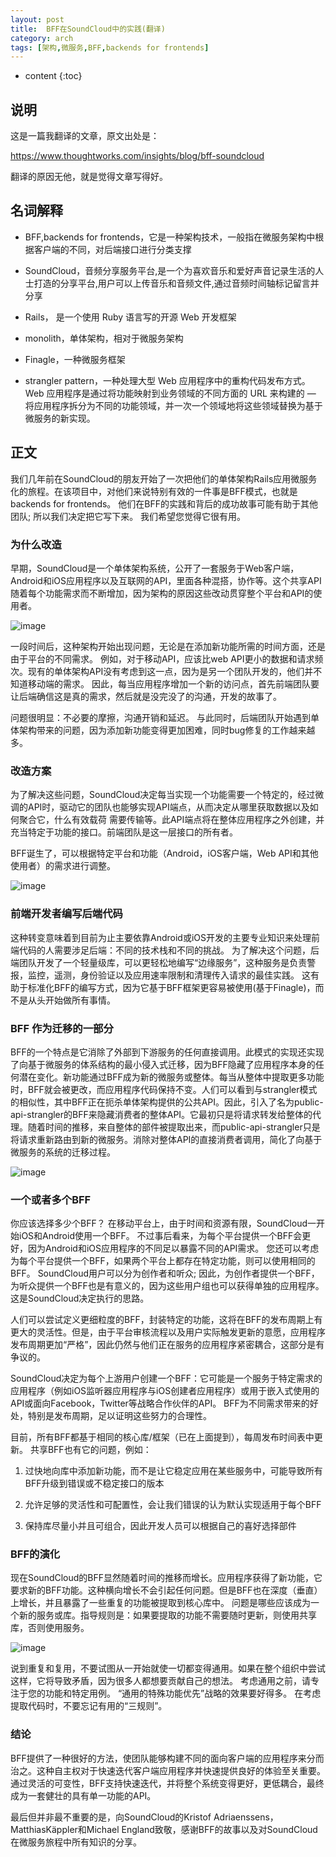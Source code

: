 ```yaml
---
layout: post
title:  BFF在SoundCloud中的实践(翻译)
category: arch
tags: [架构,微服务,BFF,backends for frontends]
---
```


* content
{:toc}

## 说明

这是一篇我翻译的文章，原文出处是：

https://www.thoughtworks.com/insights/blog/bff-soundcloud

翻译的原因无他，就是觉得文章写得好。


## 名词解释

* BFF,backends for frontends，它是一种架构技术，一般指在微服务架构中根据客户端的不同，对后端接口进行分类支撑

* SoundCloud，音频分享服务平台,是一个为喜欢音乐和爱好声音记录生活的人士打造的分享平台,用户可以上传音乐和音频文件,通过音频时间轴标记留言并分享

* Rails， 是一个使用 Ruby 语言写的开源 Web 开发框架

* monolith，单体架构，相对于微服务架构

* Finagle，一种微服务框架

* strangler pattern，一种处理大型 Web 应用程序中的重构代码发布方式。Web 应用程序是通过将功能映射到业务领域的不同方面的 URL 来构建的 — 将应用程序拆分为不同的功能领域，并一次一个领域地将这些领域替换为基于微服务的新实现。

## 正文

我们几年前在SoundCloud的朋友开始了一次把他们的单体架构Rails应用微服务化的旅程。在该项目中，对他们来说特别有效的一件事是BFF模式，也就是backends for frontends。 他们在BFF的实践和背后的成功故事可能有助于其他团队; 所以我们决定把它写下来。 我们希望您觉得它很有用。

### 为什么改造

早期，SoundCloud是一个单体架构系统，公开了一套服务于Web客户端，Android和iOS应用程序以及互联网的API，里面各种混搭，协作等。这个共享API随着每个功能需求而不断增加，因为架构的原因这些改动贯穿整个平台和API的使用者。

![image](https://insights-images.thoughtworks.com/BFF_18ab348d8f5e013b45101cd9ee27b01d.png)

一段时间后，这种架构开始出现问题，无论是在添加新功能所需的时间方面，还是由于平台的不同需求。 例如，对于移动API，应该比web API更小的数据和请求频次。现有的单体架构API没有考虑到这一点，因为是另一个团队开发的，他们并不知道移动端的需求。 因此，每当应用程序增加一个新的访问点，首先前端团队要让后端确信这是真的需求，然后就是没完没了的沟通，开发的故事了。

问题很明显：不必要的摩擦，沟通开销和延迟。 与此同时，后端团队开始遇到单体架构带来的问题，因为添加新功能变得更加困难，同时bug修复的工作越来越多。

### 改造方案

为了解决这些问题，SoundCloud决定每当实现一个功能需要一个特定的，经过微调的API时，驱动它的团队也能够实现API端点，从而决定从哪里获取数据以及如何聚合它，什么有效载荷 需要传输等。此API端点将在整体应用程序之外创建，并充当特定于功能的接口。前端团队是这一层接口的所有者。

BFF诞生了，可以根据特定平台和功能（Android，iOS客户端，Web API和其他使用者）的需求进行调整。

![image](https://insights-images.thoughtworks.com/BFF2_dda55fa4bab3599a8ff3911808b43bd3.png)

### 前端开发者编写后端代码

这种转变意味着到目前为止主要依靠Android或iOS开发的主要专业知识来处理前端代码的人需要涉足后端：不同的技术栈和不同的挑战。 为了解决这个问题，后端团队开发了一个轻量级库，可以更轻松地编写“边缘服务”，这种服务是负责警报，监控，遥测，身份验证以及应用速率限制和清理传入请求的最佳实践。 这有助于标准化BFF的编写方式，因为它基于BFF框架更容易被使用(基于Finagle)，而不是从头开始做所有事情。

### BFF 作为迁移的一部分

BFF的一个特点是它消除了外部到下游服务的任何直接调用。此模式的实现还实现了向基于微服务的体系结构的最小侵入式迁移，因为BFF隐藏了应用程序本身的任何潜在变化。新功能通过BFF成为新的微服务或整体。每当从整体中提取更多功能时，BFF就会被更改，而应用程序代码保持不变。人们可以看到与strangler模式的相似性，其中BFF正在扼杀单体架构提供的公共API。因此，引入了名为public-api-strangler的BFF来隐藏消费者的整体API。它最初只是将请求转发给整体的代理。随着时间的推移，来自整体的部件被提取出来，而public-api-strangler只是将请求重新路由到新的微服务。消除对整体API的直接消费者调用，简化了向基于微服务的系统的迁移过程。


![image](https://insights-images.thoughtworks.com/One_or_more_BFFs_cf35965f5b900ae6d357e8a0a3ae7588.png)

### 一个或者多个BFF

你应该选择多少个BFF？ 在移动平台上，由于时间和资源有限，SoundCloud一开始iOS和Android使用一个BFF。 不过事后看来，为每个平台提供一个BFF会更好，因为Android和iOS应用程序的不同足以暴露不同的API需求。 您还可以考虑为每个平台提供一个BFF，如果两个平台上都存在特定功能，则可以使用相同的BFF。 SoundCloud用户可以分为创作者和听众; 因此，为创作者提供一个BFF，为听众提供一个BFF也是有意义的，因为这些用户组也可以获得单独的应用程序。 这是SoundCloud决定执行的思路。

人们可以尝试定义更细粒度的BFF，封装特定的功能，这将在BFF的发布周期上有更大的灵活性。但是，由于平台审核流程以及用户实际触发更新的意愿，应用程序发布周期更加“严格”，因此仍然与他们正在服务的应用程序紧密耦合，这部分是有争议的。

SoundCloud决定为每个上游用户创建一个BFF：它可能是一个服务于特定需求的应用程序（例如iOS监听器应用程序与iOS创建者应用程序）或用于嵌入式使用的API或面向Facebook，Twitter等战略合作伙伴的API。 BFF为不同需求带来的好处，特别是发布周期，足以证明这些努力的合理性。

目前，所有BFF都基于相同的核心库/框架（已在上面提到），每周发布时间表中更新。 共享BFF也有它的问题，例如：

1. 过快地向库中添加新功能，而不是让它稳定应用在某些服务中，可能导致所有BFF升级到错误或不稳定接口的版本

2. 允许足够的灵活性和可配置性，会让我们错误的认为默认实现适用于每个BFF

3. 保持库尽量小并且可组合，因此开发人员可以根据自己的喜好选择部件

### BFF的演化

现在SoundCloud的BFF显然随着时间的推移而增长。应用程序获得了新功能，它要求新的BFF功能。这种横向增长不会引起任何问题。但是BFF也在深度（垂直）上增长，并且暴露了一些重复的功能被提取到核心库中。 问题是哪些应该成为一个新的服务或库。指导规则是：如果要提取的功能不需要随时更新，则使用共享库，否则使用服务。

![image](https://insights-images.thoughtworks.com/EvolutionofBFF_8003911266125f52d2bffca7ac16fac3.png)

说到重复和复用，不要试图从一开始就使一切都变得通用。如果在整个组织中尝试这样，它将导致矛盾，因为很多人都想要贡献自己的想法。 考虑通用之前，请专注于您的功能和特定用例。 “通用的特殊功能优先”战略的效果要好得多。 在考虑提取代码时，不要忘记有用的“三规则”。

### 结论

BFF提供了一种很好的方法，使团队能够构建不同的面向客户端的应用程序来分而治之。这种自主权对于快速迭代客户端应用程序并快速提供良好的体验至关重要。 通过灵活的可变性，BFF支持快速迭代，并将整个系统变得更好，更低耦合，最终成为一套健壮的具有单一功能的API。

最后但并非最不重要的是，向SoundCloud的Kristof Adriaenssens，MatthiasKäppler和Michael England致敬，感谢BFF的故事以及对SoundCloud在微服务旅程中所有知识的分享。






